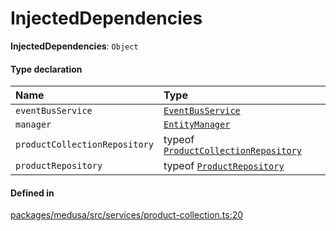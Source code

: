 # InjectedDependencies

 **InjectedDependencies**: `Object`

#### Type declaration

| Name | Type |
| :------ | :------ |
| `eventBusService` | [`EventBusService`](../classes/EventBusService.md) |
| `manager` | [`EntityManager`](../classes/EntityManager.md) |
| `productCollectionRepository` | typeof [`ProductCollectionRepository`](../index.md#productcollectionrepository) |
| `productRepository` | typeof [`ProductRepository`](../index.md#productrepository) |

#### Defined in

[packages/medusa/src/services/product-collection.ts:20](https://github.com/medusajs/medusa/blob/3d9f5ae63/packages/medusa/src/services/product-collection.ts#L20)
